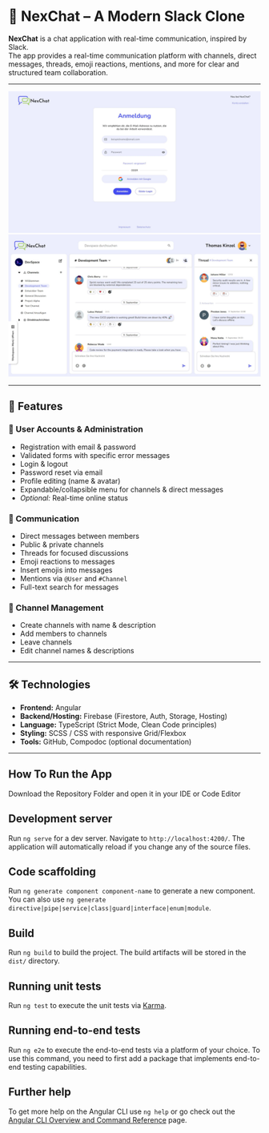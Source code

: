# 📌 NexChat – A Modern Slack Clone

**NexChat** is a chat application with real-time communication, inspired by Slack.  
The app provides a real-time communication platform with channels, direct messages, threads, emoji reactions, mentions, and more for clear and structured team collaboration.

---
![login](src/assets/images/screenshots/login.JPG)
![chat](src/assets/images/screenshots/chat.JPG)

---

## 🚀 Features

### 🔐 User Accounts & Administration
- Registration with email & password  
- Validated forms with specific error messages  
- Login & logout  
- Password reset via email  
- Profile editing (name & avatar)  
- Expandable/collapsible menu for channels & direct messages  
- *Optional:* Real-time online status  

### 💬 Communication
- Direct messages between members  
- Public & private channels  
- Threads for focused discussions  
- Emoji reactions to messages  
- Insert emojis into messages  
- Mentions via `@User` and `#Channel`  
- Full-text search for messages  

### 📂 Channel Management
- Create channels with name & description  
- Add members to channels  
- Leave channels  
- Edit channel names & descriptions  

---

## 🛠️ Technologies
- **Frontend:** Angular  
- **Backend/Hosting:** Firebase (Firestore, Auth, Storage, Hosting)  
- **Language:** TypeScript (Strict Mode, Clean Code principles)  
- **Styling:** SCSS / CSS with responsive Grid/Flexbox  
- **Tools:** GitHub, Compodoc (optional documentation)  



---

## How To Run the App

Download the Repository Folder and open it in your IDE or Code Editor

## Development server

Run `ng serve` for a dev server. Navigate to `http://localhost:4200/`. The application will automatically reload if you change any of the source files.

## Code scaffolding

Run `ng generate component component-name` to generate a new component. You can also use `ng generate directive|pipe|service|class|guard|interface|enum|module`.

## Build

Run `ng build` to build the project. The build artifacts will be stored in the `dist/` directory.

## Running unit tests

Run `ng test` to execute the unit tests via [Karma](https://karma-runner.github.io).

## Running end-to-end tests

Run `ng e2e` to execute the end-to-end tests via a platform of your choice. To use this command, you need to first add a package that implements end-to-end testing capabilities.

## Further help

To get more help on the Angular CLI use `ng help` or go check out the [Angular CLI Overview and Command Reference](https://angular.io/cli) page.
